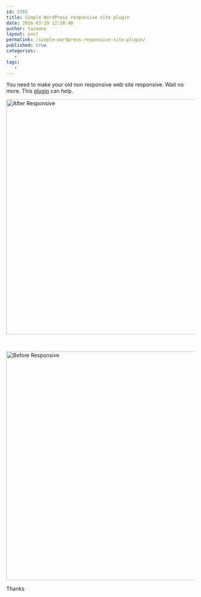 ```yaml
---
id: 2765
title: Simple WordPress responsive site plugin
date: 2016-03-29 12:28:40
author: taimane
layout: post
permalink: /simple-wordpress-responsive-site-plugin/
published: true
categories:
   -
tags:
   -
---
```

You need to make your old non responsive web site responsive. Wait no more. This <a href="https://programming-review.com/wp-content/uploads/2016/03/responsive.zip">plugin</a> can help.

<img class="alignleft wp-image-2766 size-full" src="https://programming-review.com/wp-content/uploads/2016/03/After-Responsive.png" alt="After Responsive" width="1279" height="626" />

&nbsp;

<img class="wp-image-2767 size-full" src="https://programming-review.com/wp-content/uploads/2016/03/Before-Responsive.png" alt="Before Responsive" width="1282" height="610" />

Thanks  

